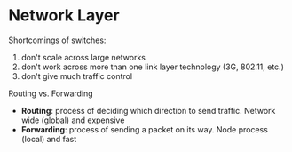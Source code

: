# Network Layer

Shortcomings of switches:
1. don't scale across large networks
2. don't work across more than one link layer technology (3G, 802.11, etc.)
3. don't give much traffic control

Routing vs. Forwarding
- **Routing**: process of deciding which direction to send traffic.
    Network wide (global) and expensive
- **Forwarding**: process of sending a packet on its way.
    Node process (local) and fast
